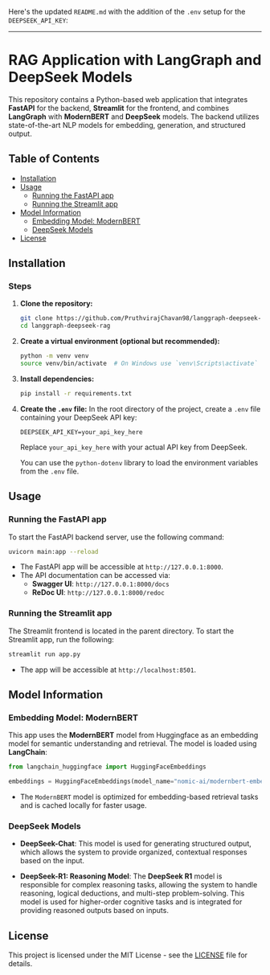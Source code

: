 Here's the updated `README.md` with the addition of the `.env` setup for the `DEEPSEEK_API_KEY`:

---

# RAG Application with LangGraph and DeepSeek Models

This repository contains a Python-based web application that integrates **FastAPI** for the backend, **Streamlit** for the frontend, and combines **LangGraph** with **ModernBERT** and **DeepSeek** models. The backend utilizes state-of-the-art NLP models for embedding, generation, and structured output.

## Table of Contents

- [Installation](#installation)
- [Usage](#usage)
  - [Running the FastAPI app](#running-the-fastapi-app)
  - [Running the Streamlit app](#running-the-streamlit-app)
- [Model Information](#model-information)
  - [Embedding Model: ModernBERT](#embedding-model-modernbert)
  - [DeepSeek Models](#deepseek-models)
- [License](#license)

## Installation

### Steps

1. **Clone the repository:**
    ```bash
    git clone https://github.com/PruthvirajChavan98/langgraph-deepseek-rag.git
    cd langgraph-deepseek-rag
    ```

2. **Create a virtual environment (optional but recommended):**
    ```bash
    python -m venv venv
    source venv/bin/activate  # On Windows use `venv\Scripts\activate`
    ```

3. **Install dependencies:**
    ```bash
    pip install -r requirements.txt
    ```

4. **Create the `.env` file:**
    In the root directory of the project, create a `.env` file containing your DeepSeek API key:

    ```
    DEEPSEEK_API_KEY=your_api_key_here
    ```

    Replace `your_api_key_here` with your actual API key from DeepSeek.

    You can use the `python-dotenv` library to load the environment variables from the `.env` file.

## Usage

### Running the FastAPI app

To start the FastAPI backend server, use the following command:

```bash
uvicorn main:app --reload
```

- The FastAPI app will be accessible at `http://127.0.0.1:8000`.
- The API documentation can be accessed via:
  - **Swagger UI**: `http://127.0.0.1:8000/docs`
  - **ReDoc UI**: `http://127.0.0.1:8000/redoc`

### Running the Streamlit app

The Streamlit frontend is located in the parent directory. To start the Streamlit app, run the following:

```bash
streamlit run app.py
```

- The app will be accessible at `http://localhost:8501`.

## Model Information

### Embedding Model: ModernBERT

This app uses the **ModernBERT** model from Huggingface as an embedding model for semantic understanding and retrieval. The model is loaded using **LangChain**:

```python
from langchain_huggingface import HuggingFaceEmbeddings

embeddings = HuggingFaceEmbeddings(model_name="nomic-ai/modernbert-embed-base", cache_folder="./saved_model")
```

- The `ModernBERT` model is optimized for embedding-based retrieval tasks and is cached locally for faster usage.

### DeepSeek Models

- **DeepSeek-Chat**: This model is used for generating structured output, which allows the system to provide organized, contextual responses based on the input.
  
- **DeepSeek-R1: Reasoning Model**: The **DeepSeek R1** model is responsible for complex reasoning tasks, allowing the system to handle reasoning, logical deductions, and multi-step problem-solving. This model is used for higher-order cognitive tasks and is integrated for providing reasoned outputs based on inputs.

## License

This project is licensed under the MIT License - see the [LICENSE](LICENSE) file for details.
